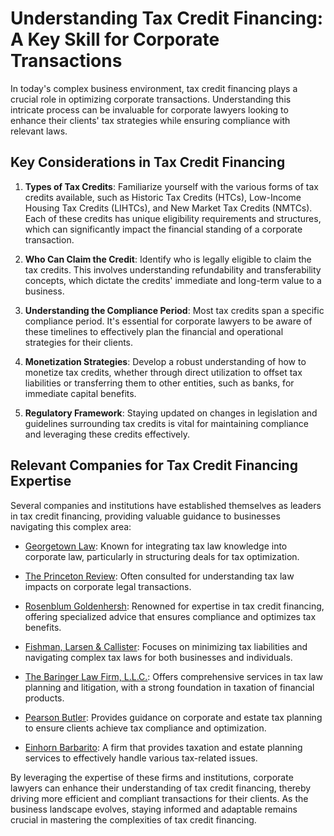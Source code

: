 # Understanding Tax Credit Financing: A Key Skill for Corporate Transactions

In today's complex business environment, tax credit financing plays a crucial role in optimizing corporate transactions. Understanding this intricate process can be invaluable for corporate lawyers looking to enhance their clients' tax strategies while ensuring compliance with relevant laws.

## Key Considerations in Tax Credit Financing

1. **Types of Tax Credits**: Familiarize yourself with the various forms of tax credits available, such as Historic Tax Credits (HTCs), Low-Income Housing Tax Credits (LIHTCs), and New Market Tax Credits (NMTCs). Each of these credits has unique eligibility requirements and structures, which can significantly impact the financial standing of a corporate transaction.

2. **Who Can Claim the Credit**: Identify who is legally eligible to claim the tax credits. This involves understanding refundability and transferability concepts, which dictate the credits' immediate and long-term value to a business.

3. **Understanding the Compliance Period**: Most tax credits span a specific compliance period. It's essential for corporate lawyers to be aware of these timelines to effectively plan the financial and operational strategies for their clients.

4. **Monetization Strategies**: Develop a robust understanding of how to monetize tax credits, whether through direct utilization to offset tax liabilities or transferring them to other entities, such as banks, for immediate capital benefits.

5. **Regulatory Framework**: Staying updated on changes in legislation and guidelines surrounding tax credits is vital for maintaining compliance and leveraging these credits effectively.

## Relevant Companies for Tax Credit Financing Expertise

Several companies and institutions have established themselves as leaders in tax credit financing, providing valuable guidance to businesses navigating this complex area:

- [Georgetown Law](/dir/georgetown_law): Known for integrating tax law knowledge into corporate law, particularly in structuring deals for tax optimization.
  
- [The Princeton Review](/dir/the_princeton_review): Often consulted for understanding tax law impacts on corporate legal transactions.
  
- [Rosenblum Goldenhersh](/dir/rosenblum_goldenhersh): Renowned for expertise in tax credit financing, offering specialized advice that ensures compliance and optimizes tax benefits.

- [Fishman, Larsen & Callister](/dir/fishman_larsen__callister): Focuses on minimizing tax liabilities and navigating complex tax laws for both businesses and individuals.
  
- [The Baringer Law Firm, L.L.C.](/dir/the_baringer_law_firm_llc): Offers comprehensive services in tax law planning and litigation, with a strong foundation in taxation of financial products.
  
- [Pearson Butler](/dir/pearson_butler): Provides guidance on corporate and estate tax planning to ensure clients achieve tax compliance and optimization.

- [Einhorn Barbarito](/dir/einhorn_barbarito): A firm that provides taxation and estate planning services to effectively handle various tax-related issues.

By leveraging the expertise of these firms and institutions, corporate lawyers can enhance their understanding of tax credit financing, thereby driving more efficient and compliant transactions for their clients. As the business landscape evolves, staying informed and adaptable remains crucial in mastering the complexities of tax credit financing.